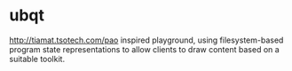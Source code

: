 # ubqt

http://tiamat.tsotech.com/pao inspired playground, using filesystem-based program state representations to allow clients to draw content based on a suitable toolkit. 
